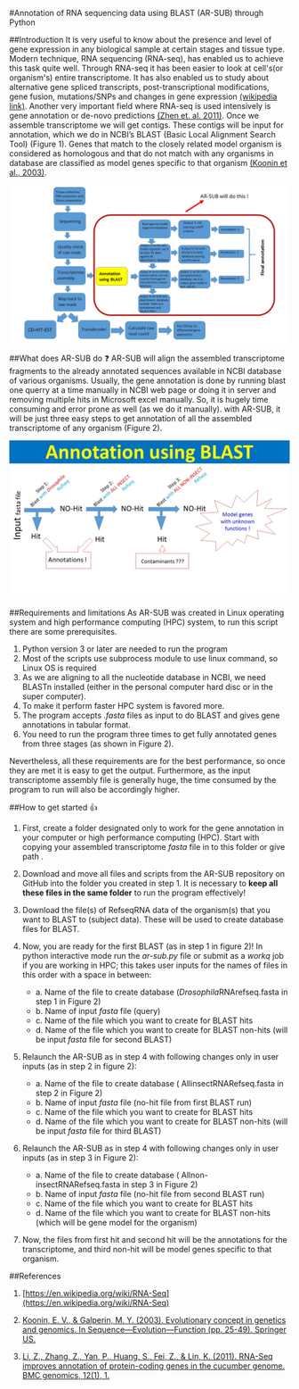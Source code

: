 #Annotation of RNA sequencing data using BLAST  (AR-SUB) through Python

##Introduction
It is very useful to know about the presence and level of gene expression in any biological sample at certain stages and tissue type. Modern technique, RNA sequencing (RNA-seq), has enabled us to achieve this task quite well. Through RNA-seq it has been easier to look at cell's(or organism's) entire transcriptome. It has also enabled us to study about alternative gene spliced transcripts, post-transcriptional modifications, gene fusion, mutations/SNPs and changes in gene expression [(wikipedia link)](https://en.wikipedia.org/wiki/RNA-Seq ). Another very important field where RNA-seq is used intensively is gene annotation or de-novo predictions [(Zhen et. al. 2011)](http://bmcgenomics.biomedcentral.com/articles/10.1186/1471-2164-12-540).
Once we assemble transcriptome we will get contigs. These contigs will be input for annotation, which we do in NCBI’s BLAST (Basic Local Alignment Search Tool) (Figure 1). Genes that match to the closely related model organism is considered as homologous and that do not match with any organisms in database are classified as model genes specific to that organism [(Koonin et al., 2003)](http://www.ncbi.nlm.nih.gov/books/NBK20255/).


![figure 1](images/project_overview1.jpg)


##What does AR-SUB do :question:
AR-SUB will align the assembled transcriptome fragments to the already annotated sequences available in NCBI database of various organisms. Usually, the gene annotation is done by running blast one querry at a time manually in NCBI web page or doing it in server and removing multiple hits in Microsoft excel manually. So, it is hugely time consuming and error prone as well (as we do it manually). with AR-SUB, it will be just three easy steps to get annotation of all the assembled transcriptome of any organism (Figure 2).

![figure 2](images/Workflow.jpg)


##Requirements and limitations
As AR-SUB was created in Linux operating system and high performance computing (HPC) system, to run this script there are some prerequisites. 

1.	Python version 3 or later are needed to run the program
2.	Most of the scripts use subprocess module to use linux command, so Linux OS is required 
3.	As we are aligning to all the nucleotide database in NCBI, we need BLASTn installed (either in the personal computer hard disc or in the super computer). 
4.	To make it perform faster HPC system is favored more.
5.	The program accepts .*fasta* files as input to do BLAST and gives gene annotations in tabular format.
6.	You need to run the program three times to get fully annotated genes from three stages (as shown in Figure 2). 

Nevertheless, all these requirements are for the best performance, so once they are met it is easy to get the output. Furthermore, as the input transcriptome assembly file is generally huge, the time consumed by the program to run will also be accordingly higher.


##How to get started  :+1:

1.	First, create a folder designated only to work for the gene annotation in your computer or high performance computing (HPC). Start with copying your assembled transcriptome *fasta* file in to this folder or give path .
2.	Download and move all files and scripts from the AR-SUB repository on GitHub into the folder you created in step 1. It is necessary to **keep all these files in the same folder** to run the program effectively!
3.	Download the file(s) of RefseqRNA data of the organism(s) that you want to BLAST to (subject data). These will be used to create database files for BLAST.
4.	Now, you are ready for the first BLAST (as in step 1 in figure 2)! In python interactive mode run the *ar-sub.py* file or submit as a *workq* job if you are working in HPC; this takes user inputs for the names of files in this order with a space in between:
     * a.	Name of the file to create database (*Drosophila*RNArefseq.fasta in step 1 in Figure 2)
     * b.	Name of input *fasta* file (query)
     * c.	Name of the file which you want to create for BLAST hits
     * d.	Name of the file which you want to create for BLAST non-hits (will be input *fasta* file for second BLAST)


5.	Relaunch the AR-SUB as in step 4 with following changes only in user inputs (as in step 2 in figure 2):
     * a.	Name of the file to create database ( AllinsectRNARefseq.fasta in step 2 in Figure 2)
     * b.	Name of input *fasta* file (no-hit file from first BLAST run)
     * c.	Name of the file which you want to create for BLAST hits 
     * d.	Name of the file which you want to create for BLAST non-hits (will be input *fasta* file for third BLAST)
     
6.	Relaunch the AR-SUB as in step 4 with following changes only in user inputs (as in step 3 in Figure 2):
     * a.	Name of the file to create database ( Allnon-insectRNARefseq.fasta in step 3 in Figure 2)
     * b.	Name of input *fasta* file (no-hit file from second BLAST run)
     * c.	Name of the file which you want to create for BLAST hits 
     * d.	Name of the file which you want to create for BLAST non-hits (which will be gene model for the organism)
     
7.  Now, the files from first hit and second hit will be the annotations for the transcriptome, and third non-hit will be model genes specific to that organism.

##References 
1.	[https://en.wikipedia.org/wiki/RNA-Seq](https://en.wikipedia.org/wiki/RNA-Seq)

2. [Koonin, E. V., & Galperin, M. Y. (2003). Evolutionary concept in genetics and genomics. In Sequence—Evolution—Function (pp. 25-49). Springer US.](http://www.ncbi.nlm.nih.gov/books/NBK20255/)
3. [Li, Z., Zhang, Z., Yan, P., Huang, S., Fei, Z., & Lin, K. (2011). RNA-Seq improves annotation of protein-coding genes in the cucumber genome. BMC genomics, 12(1), 1.](http://bmcgenomics.biomedcentral.com/articles/10.1186/1471-2164-12-540)
